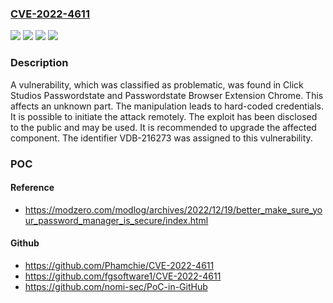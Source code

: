 ### [CVE-2022-4611](https://cve.mitre.org/cgi-bin/cvename.cgi?name=CVE-2022-4611)
![](https://img.shields.io/static/v1?label=Product&message=Passwordstate%20Browser%20Extension%20Chrome&color=blue)
![](https://img.shields.io/static/v1?label=Product&message=Passwordstate&color=blue)
![](https://img.shields.io/static/v1?label=Version&message=%3D%20n%2Fa%20&color=brighgreen)
![](https://img.shields.io/static/v1?label=Vulnerability&message=CWE-798%20Hard-coded%20Credentials&color=brighgreen)

### Description

A vulnerability, which was classified as problematic, was found in Click Studios Passwordstate and Passwordstate Browser Extension Chrome. This affects an unknown part. The manipulation leads to hard-coded credentials. It is possible to initiate the attack remotely. The exploit has been disclosed to the public and may be used. It is recommended to upgrade the affected component. The identifier VDB-216273 was assigned to this vulnerability.

### POC

#### Reference
- https://modzero.com/modlog/archives/2022/12/19/better_make_sure_your_password_manager_is_secure/index.html

#### Github
- https://github.com/Phamchie/CVE-2022-4611
- https://github.com/fgsoftware1/CVE-2022-4611
- https://github.com/nomi-sec/PoC-in-GitHub

